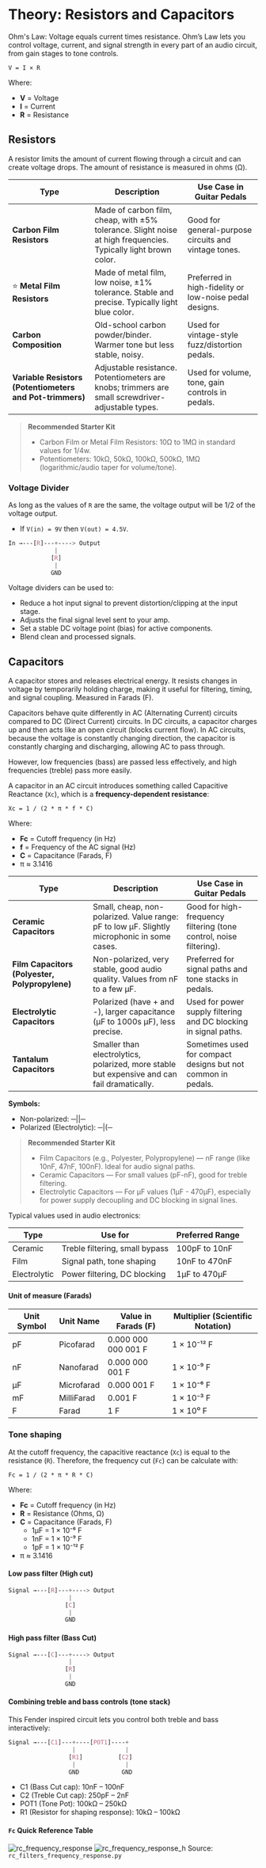 # Theory: Resistors and Capacitors

Ohm's Law: Voltage equals current times resistance. Ohm’s Law lets you control voltage, current, and signal strength in every part of an audio circuit, from gain stages to tone controls.

`V = I × R`

Where:
- **V** = Voltage
- **I** = Current
- **R** = Resistance

## Resistors

A resistor limits the amount of current flowing through a circuit and can create voltage drops. The amount of resistance is measured in ohms (Ω).

| **Type**| **Description** | **Use Case in Guitar Pedals** |
| --- | --- | --- |
| **Carbon Film Resistors** | Made of carbon film, cheap, with ±5% tolerance. Slight noise at high frequencies. Typically light brown color. | Good for general-purpose circuits and vintage tones. |
| ⭐ **Metal Film Resistors** | Made of metal film, low noise, ±1% tolerance. Stable and precise. Typically light blue color.| Preferred in high-fidelity or low-noise pedal designs. |
| **Carbon Composition** | Old-school carbon powder/binder. Warmer tone but less stable, noisy.| Used for vintage-style fuzz/distortion pedals. |
| **Variable Resistors (Potentiometers and Pot-trimmers)** | Adjustable resistance. Potentiometers are knobs; trimmers are small screwdriver-adjustable types. | Used for volume, tone, gain controls in pedals. |

> **Recommended Starter Kit**
>
> * Carbon Film or Metal Film Resistors: 10Ω to 1MΩ in standard values for 1/4w.
> * Potentiometers: 10kΩ, 50kΩ, 100kΩ, 500kΩ, 1MΩ (logarithmic/audio taper for volume/tone).

### Voltage Divider

As long as the values of `R` are the same, the voltage output will be 1/2 of the voltage output.

* If `V(in) = 9V` then `V(out) = 4.5V`.

```css
In →---[R]---+----> Output
             |
            [R]
             |
            GND
```

Voltage dividers can be used to:
- Reduce a hot input signal to prevent distortion/clipping at the input stage.
- Adjusts the final signal level sent to your amp.
- Set a stable DC voltage point (bias) for active components.
- Blend clean and processed signals.

## Capacitors

A capacitor stores and releases electrical energy. It resists changes in voltage by temporarily holding charge, making it useful for filtering, timing, and signal coupling. Measured in Farads (F).

Capacitors behave quite differently in AC (Alternating Current) circuits compared to DC (Direct Current) circuits. In DC circuits, a capacitor charges up and then acts like an open circuit (blocks current flow). In AC circuits, because the voltage is constantly changing direction, the capacitor is constantly charging and discharging, allowing AC to pass through.

However, low frequencies (bass) are passed less effectively, and high frequencies (treble) pass more easily.

A capacitor in an AC circuit introduces something called Capacitive Reactance (`Xc`), which is a **frequency-dependent resistance**:

`Xc = 1 / (2 * π * f * C)`

Where:
- **Fc** = Cutoff frequency (in Hz)
- **f** =  Frequency of the AC signal (Hz)
- **C** = Capacitance (Farads, F)
- π ≈ 3.1416


| **Type** | **Description** | **Use Case in Guitar Pedals** |
| --- | --- | --- |
| **Ceramic Capacitors** | Small, cheap, non-polarized. Value range: pF to low µF. Slightly microphonic in some cases. | Good for high-frequency filtering (tone control, noise filtering). |
| **Film Capacitors (Polyester, Polypropylene)** | Non-polarized, very stable, good audio quality. Values from nF to a few µF. | Preferred for signal paths and tone stacks in pedals. |
| **Electrolytic Capacitors** | Polarized (have + and -), larger capacitance (µF to 1000s µF), less precise. | Used for power supply filtering and DC blocking in signal paths.  |
| **Tantalum Capacitors** | Smaller than electrolytics, polarized, more stable but expensive and can fail dramatically. | Sometimes used for compact designs but not common in pedals. |

**Symbols:**

- Non-polarized: ─||─
- Polarized (Electrolytic): ─|(─

> **Recommended Starter Kit**
>
> * Film Capacitors (e.g., Polyester, Polypropylene) — nF range (like 10nF, 47nF, 100nF). Ideal for audio signal paths.
> * Ceramic Capacitors — For small values (pF-nF), good for treble filtering.
> * Electrolytic Capacitors — For µF values (1µF - 470µF), especially for power supply decoupling and DC blocking in signal lines.

Typical values used in audio electronics:

| **Type**     | **Use for**                    | **Preferred Range** |
| ------------ | ------------------------------ | ------------------- |
| Ceramic      | Treble filtering, small bypass | 100pF to 10nF       |
| Film         | Signal path, tone shaping      | 10nF to 470nF       |
| Electrolytic | Power filtering, DC blocking   | 1µF to 470µF        |

#### Unit of measure (Farads)

| Unit Symbol | Unit Name      | Value in Farads (F)         | Multiplier (Scientific Notation) |
|-------------|----------------|-----------------------------|-----------------------------------|
| pF          | Picofarad      | 0.000 000 000 001 F          | 1 × 10⁻¹² F                      |
| nF          | Nanofarad      | 0.000 000 001 F              | 1 × 10⁻⁹ F                       |
| µF          | Microfarad     | 0.000 001 F                  | 1 × 10⁻⁶ F                       |
| mF          | MilliFarad     | 0.001 F                      | 1 × 10⁻³ F                       |
| F           | Farad          | 1 F                          | 1 × 10⁰ F                        |

### Tone shaping

At the cutoff frequency, the capacitive reactance (`Xc`) is equal to the resistance (`R`). Therefore, the frequency cut (`Fc`) can be calculate with:

`Fc = 1 / (2 * π * R * C)`

Where:
- **Fc** = Cutoff frequency (in Hz)
- **R** = Resistance (Ohms, Ω)
- **C** = Capacitance (Farads, F)
  - 1µF = 1 × 10⁻⁶ F
  - 1nF = 1 × 10⁻⁹ F
  - 1pF = 1 × 10⁻¹² F
- π ≈ 3.1416

#### Low pass filter (High cut)

```css
Signal →---[R]---+----> Output
                 |
                [C]
                 |
                GND
```
#### High pass filter (Bass Cut)

```css
Signal →---[C]---+----> Output
                 |
                [R]
                 |
                GND
```

#### Combining treble and bass controls (tone stack)

This Fender inspired circuit lets you control both treble and bass interactively:

```css
Signal →---[C1]---+----[POT1]----+
                  |              |
                 [R1]          [C2]
                  |              |
                 GND            GND
```

- C1 (Bass Cut cap): 10nF – 100nF
- C2 (Treble Cut cap): 250pF – 2nF
- POT1 (Tone Pot): 100kΩ – 250kΩ
- R1 (Resistor for shaping response): 10kΩ – 100kΩ

#### `Fc` Quick Reference Table

![rc_frequency_response]
![rc_frequency_response_h]
Source: `rc_filters_frequency_response.py`


<!-- Assets -->
[rc_frequency_response]: assets/rc_frequency_response.png "rc_frequency_response"
[rc_frequency_response_h]: assets/rc_frequency_response_h.png "rc_frequency_response_h"